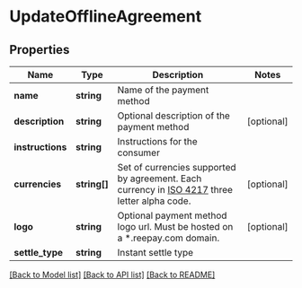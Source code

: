 # UpdateOfflineAgreement

## Properties
Name | Type | Description | Notes
------------ | ------------- | ------------- | -------------
**name** | **string** | Name of the payment method | 
**description** | **string** | Optional description of the payment method | [optional] 
**instructions** | **string** | Instructions for the consumer | 
**currencies** | **string[]** | Set of currencies supported by agreement. Each currency in [ISO 4217](https://en.wikipedia.org/wiki/ISO_4217) three letter alpha code. | [optional] 
**logo** | **string** | Optional payment method logo url. Must be hosted on a *.reepay.com domain. | [optional] 
**settle_type** | **string** | Instant settle type | 

[[Back to Model list]](../../README.md#documentation-for-models) [[Back to API list]](../../README.md#documentation-for-api-endpoints) [[Back to README]](../../README.md)

